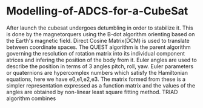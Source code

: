 # Modelling-of-ADCS-for-a-CubeSat
After launch the cubesat undergoes detumbling in order to stabilize it. This is done by the magnetorquers using the B-dot algorithm orienting based on the Earth's magnetic field.
Direct Cosine Matrix(DCM) is used to translate between coordinate spaces.
The QUEST algorithm is the parent algorithm governing the resolution of rotation matrix into its individual component atrices and infering the position of the body from it. Euler angles are used to describe the position in terms of 3 angles pitch, roll, yaw.
Euler parameters or quaternions are hypercomplex numbers which satisfy the Hamiltonian equations, here we have e0,e1,e2,e3. The matrix formed from these is a simpler representation expressed as a function matrix and the values of the angles are obtained by non-linear least square fitting method.
TRIAD algorithm combines
